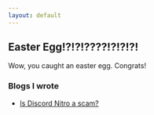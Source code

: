 ```yaml
---
layout: default
---
```


## Easter Egg!?!?!????!?!?!?!

Wow, you caught an easter egg. Congrats!

### Blogs I wrote
* [Is Discord Nitro a scam?](https://github.com/bobbledbobby/bobbledbobby.github.io/blob/master/blog1.md#is-discord-nitro-a-scam)
